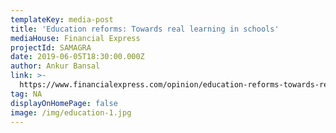 ```yaml
---
templateKey: media-post
title: 'Education reforms: Towards real learning in schools'
mediaHouse: Financial Express
projectId: SAMAGRA
date: 2019-06-05T18:30:00.000Z
author: Ankur Bansal
link: >-
  https://www.financialexpress.com/opinion/education-reforms-towards-real-learning-in-schools/1599072/
tag: NA
displayOnHomePage: false
image: /img/education-1.jpg
---
```



